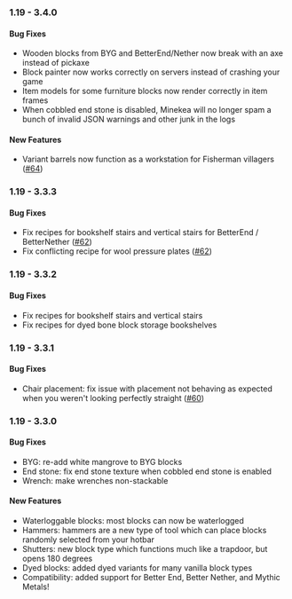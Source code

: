 ### 1.19 - 3.4.0

#### Bug Fixes
* Wooden blocks from BYG and BetterEnd/Nether now break with an axe instead of pickaxe
* Block painter now works correctly on servers instead of crashing your game
* Item models for some furniture blocks now render correctly in item frames
* When cobbled end stone is disabled, Minekea will no longer spam a bunch of invalid JSON warnings and other junk in the logs

#### New Features
* Variant barrels now function as a workstation for Fisherman villagers ([#64](https://github.com/chimericdream/minekea-fabric/issues/64))


### 1.19 - 3.3.3

#### Bug Fixes
* Fix recipes for bookshelf stairs and vertical stairs for BetterEnd / BetterNether ([#62](https://github.com/chimericdream/minekea-fabric/issues/62))
* Fix conflicting recipe for wool pressure plates ([#62](https://github.com/chimericdream/minekea-fabric/issues/62))


### 1.19 - 3.3.2

#### Bug Fixes
* Fix recipes for bookshelf stairs and vertical stairs
* Fix recipes for dyed bone block storage bookshelves


### 1.19 - 3.3.1

#### Bug Fixes
* Chair placement: fix issue with placement not behaving as expected when you weren't looking perfectly straight ([#60](https://github.com/chimericdream/minekea-fabric/issues/60))


### 1.19 - 3.3.0

#### Bug Fixes
* BYG: re-add white mangrove to BYG blocks
* End stone: fix end stone texture when cobbled end stone is enabled
* Wrench: make wrenches non-stackable

#### New Features
* Waterloggable blocks: most blocks can now be waterlogged
* Hammers: hammers are a new type of tool which can place blocks randomly selected from your hotbar 
* Shutters: new block type which functions much like a trapdoor, but opens 180 degrees
* Dyed blocks: added dyed variants for many vanilla block types
* Compatibility: added support for Better End, Better Nether, and Mythic Metals!
